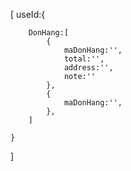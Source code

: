 
[
    useId:{
        
        DonHang:[
            {
                maDonHang:'',
                total:'',
                address:'',
                note:''
            },
            {
                maDonHang:'',
            },
        ]

    }
]